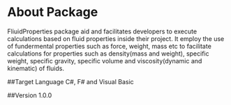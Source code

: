 # About Package
FliuidProperties package aid and facilitates developers to execute calculations based on fluid properties inside their project. It employ the use of  fundermental properties such as force, weight, mass etc to facilitate calculations for properties such as density(mass and weight), specific weight, specific gravity, specific volume and viscosity(dynamic and kinematic) of fluids.

##Target Language
C#, F# and Visual Basic

##Version
1.0.0
